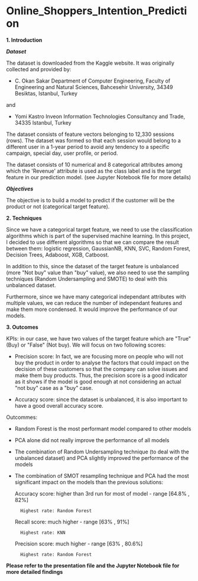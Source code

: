 # Online_Shoppers_Intention_Prediction

**1. Introduction**

***Dataset***

The dataset is downloaded from the Kaggle website. It was originally collected and provided by:
* C. Okan Sakar
Department of Computer Engineering, Faculty of
Engineering and Natural Sciences, Bahcesehir University,
34349 Besiktas, Istanbul, Turkey

and

* Yomi Kastro
Inveon Information Technologies Consultancy and Trade,
34335 Istanbul, Turkey


The dataset consists of feature vectors belonging to 12,330 sessions (rows).
The dataset was formed so that each session would belong to a different user in a 1-year period to avoid any tendency to a specific campaign, 
special day, user profile, or period.

The dataset consists of 10 numerical and 8 categorical attributes among which the 'Revenue' attribute is used as the class label and is the target feature in our prediction model. (see Jupyter Notebook file for more details)

***Objectives***

The objective is to build a model to predict if the customer will be the product or not (categorical target feature).


**2. Techniques**

Since we have a categorical target feature, we need to use the classification algorithms which is part of the supervised machine learning.
In this project, I decided to use different algorithms so that we can compare the result between them: logistic regression, GaussianNB, KNN, SVC, Random Forest, Decision Trees, Adaboost, XGB, Catboost.

In addition to this, since the dataset of the target feature is unbalanced (more "Not buy" value than "buy" value), we also need to use the sampling techniques (Random Undersampling and SMOTE) to deal with this unbalanced dataset.

Furthermore, since we have many categorical independant attributes with multiple values, we can reduce the number of independant features and make them more condensed. It would improve the performance of our models.


**3. Outcomes**

KPIs: in our case, we have two values of the target feature which are "True" (Buy) or "False" (Not buy). We will focus on two following scores:

* Precision score: In fact, we are focusing more on people who will not buy the product in order to analyse the factors that could impact on the decision of these customers so that the company can solve issues and make them buy products. Thus, the precision score is a good indicator as it shows if the model is good enough at not considering an actual "not buy" case as a "buy" case.

* Accuracy score: since the dataset is unbalanced, it is also important to have a good overall accuracy score.  

Outcommes:
* Random Forest is the most performant model compared to other models
* PCA alone did not really improve the performance of all models
* The combination of Random Undersampling technique (to deal with the unbalanced dataset) and PCA slightly improved the performance of the models
* The combination of SMOT resampling technique and PCA had the most significant impact on the models than the previous solutions:
    
    Accuracy score: higher than 3rd run for most of model - range [64.8% , 82%]
        
        Highest rate: Random Forest
    
    Recall score: much higher - range [63% , 91%]
        
        Highest rate: KNN
    
    Precision score: much higher - range [63% , 80.6%]
        
        Highest rate: Random Forest 

**Please refer to the presentation file and the Jupyter Notebook file for more detailed findings**
